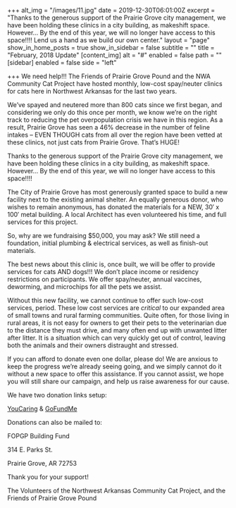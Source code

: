 +++
alt_img = "/images/11.jpg"
date = 2019-12-30T06:01:00Z
excerpt = "Thanks to the generous support of the Prairie Grove city management, we have been holding these clinics in a city building, as makeshift space. However… By the end of this year, we will no longer have access to this space!!!! Lend us a hand as we build our own center."
layout = "page"
show_in_home_posts = true
show_in_sidebar = false
subtitle = ""
title = "February, 2018 Update"
[content_img]
alt = "#"
enabled = false
path = ""
[sidebar]
enabled = false
side = "left"

+++
We need help!!! The Friends of Prairie Grove Pound and the NWA Community Cat Project have hosted monthly, low-cost spay/neuter clinics for cats here in Northwest Arkansas for the last two years.

We’ve spayed and neutered more than 800 cats since we first began, and considering we only do this once per month, we know we’re on the right track to reducing the pet overpopulation crisis we have in this region. As a result, Prairie Grove has seen a 46% decrease in the number of feline intakes – EVEN THOUGH cats from all over the region have been vetted at these clinics, not just cats from Prairie Grove. That’s HUGE!

Thanks to the generous support of the Prairie Grove city management, we have been holding these clinics in a city building, as makeshift space. However… By the end of this year, we will no longer have access to this space!!!!

The City of Prairie Grove has most generously granted space to build a new facility next to the existing animal shelter. An equally generous donor, who wishes to remain anonymous, has donated the materials for a NEW, 30′ x 100′ metal building. A local Architect has even volunteered his time, and full services for this project.

So, why are we fundraising $50,000, you may ask? We still need a foundation, initial plumbing & electrical services, as well as finish-out materials.

The best news about this clinic is, once built, we will be offer to provide services for cats AND dogs!!! We don’t place income or residency restrictions on participants. We offer spay/neuter, annual vaccines, deworming, and microchips for all the pets we assist.

Without this new facility, we cannot continue to offer such low-cost services, period. These low cost services are *critical* to our expanded area of small towns and rural farming communities. Quite often, for those living in rural areas, it is not easy for owners to get their pets to the veterinarian due to the distance they must drive, and many often end up with unwanted litter after litter. It is a situation which can very quickly get out of control, leaving both the animals and their owners distraught and stressed.

If you can afford to donate even one dollar, please do! We are anxious to keep the progress we’re already seeing going, and we simply cannot do it without a new space to offer this assistance. If you cannot assist, we hope you will still share our campaign, and help us raise awareness for our cause.

We have two donation links setup:

[YouCaring](https://www.youcaring.com/friendsofprairiegrovepound-1073153) & [GoFundMe](https://www.gofundme.com/prairie-grove-spayneuter-clinic)

Donations can also be mailed to:

FOPGP Building Fund

314 E. Parks St.

Prairie Grove, AR 72753

Thank you for your support!

The Volunteers of the Northwest Arkansas Community Cat Project, and the Friends of Prairie Grove Pound